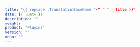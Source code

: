 ```yaml
---
title: "{{ replace .TranslationBaseName "-" " " | title }}"
date: {{ .Date }}
description: ""
weight:
product: "Plugins"
version: ""
menu: ""
---
```

